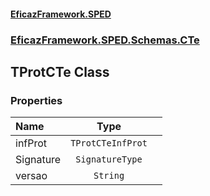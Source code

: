 #### [EficazFramework.SPED](EficazFrameworkSPED.md 'EficazFramework SPED')
### [EficazFramework.SPED.Schemas.CTe](EficazFramework.SPED.Schemas.CTe.md 'EficazFramework.SPED.Schemas.CTe')

## TProtCTe Class
### Properties

| Name | Type | |
| :--- | :---: | :--- |
| infProt | `TProtCTeInfProt` |  |
| Signature | `SignatureType` |  |
| versao | `String` |  |
